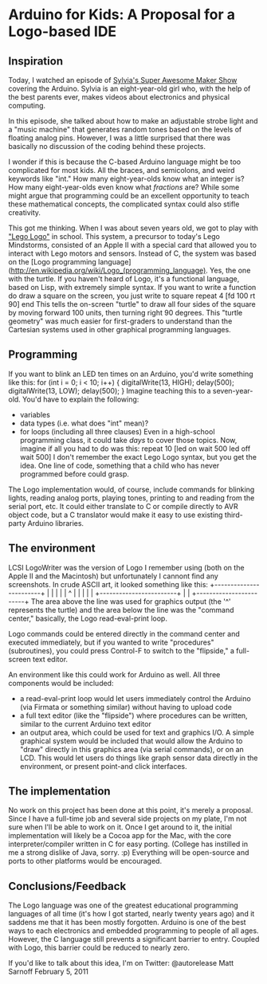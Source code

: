 Arduino for Kids: A Proposal for a Logo-based IDE
=================================================

Inspiration
-----------
Today, I watched an episode of [Sylvia's Super Awesome Maker Show](http://blog.makezine.com/archive/2010/08/super-awesome-sylvia-shows-super-si.html)
covering the Arduino. Sylvia is an eight-year-old girl who, with the help of the
best parents ever, makes videos about electronics and physical computing.

In this episode, she talked about how to make an adjustable strobe light and a
"music machine" that generates random tones based on the levels of floating
analog pins. However, I was a little surprised that there was basically no
discussion of the coding behind these projects.

I wonder if this is because the C-based Arduino language might be too
complicated for most kids. All the braces, and semicolons, and weird keywords
like "int." How many eight-year-olds know what an integer is? How many
eight-year-olds even know what _fractions_ are? While some might argue that
programming could be an excellent opportunity to teach these mathematical
concepts, the complicated syntax could also stifle creativity.

This got me thinking. When I was about seven years old, we got to play with
["Lego Logo"](http://en.wikipedia.org/wiki/Lego_Logo) in school. This system,
a precursor to today's Lego Mindstorms, consisted of an Apple II with a special
card that allowed you to interact with Lego motors and sensors. Instead of C,
the system was based on the [Logo programming language](http://en.wikipedia.org/wiki/Logo_(programming_language).
Yes, the one with the turtle. If you haven't heard of Logo, it's a functional language, based on Lisp, with extremely simple syntax. If you want to write a function do draw a square on the screen, you just write
    to square
    repeat 4 [fd 100 rt 90]
    end
This tells the on-screen "turtle" to draw all four sides of the square by moving
forward 100 units, then turning right 90 degrees. This "turtle geometry" was
much easier for first-graders to understand than the Cartesian systems used in
other graphical programming languages.

Programming
-----------
If you want to blink an LED ten times on an Arduino, you'd write something like
this:
    for (int i = 0; i < 10; i++)
    {
      digitalWrite(13, HIGH);
      delay(500);
      digitalWrite(13, LOW);
      delay(500);
    }
Imagine teaching this to a seven-year-old. You'd have to explain the following:
* variables
* data types (i.e. what does "int" mean)?
* for loops (including all three clauses)
Even in a high-school programming class, it could take _days_ to cover those
topics. Now, imagine if all you had to do was this:
    repeat 10 [led on wait 500 led off wait 500]
I don't remember the exact Lego Logo syntax, but you get the idea. One line of
code, something that a child who has never programmed before could grasp.

The Logo implementation would, of course, include commands for blinking lights,
reading analog ports, playing tones, printing to and reading from the serial
port, etc. It could either translate to C or compile directly to AVR object 
code, but a C translator would make it easy to use existing third-party Arduino
libraries.

The environment
---------------
LCSI LogoWriter was the version of Logo I remember using (both on the Apple II
and the Macintosh) but unfortunately I cannont find any screenshots. In crude
ASCII art, it looked something like this:
    +------------------------+
    |                        |
    |                        |
    |           ^            |
    |                        |
    |                        |
    +------------------------+
    |                        |
    +------------------------+
The area above the line was used for graphics output (the '^' represents the 
turtle) and the area below the line was the "command center," basically, the
Logo read-eval-print loop.

Logo commands could be entered directly in the command center and executed
immediately, but if you wanted to write "procedures" (subroutines), you could
press Control-F to switch to the "flipside," a full-screen text editor.

An environment like this could work for Arduino as well. All three components
would be included:
* a read-eval-print loop would let users immediately control the Arduino (via
  Firmata or something similar) without having to upload code
* a full text editor (like the "flipside") where procedures can be written,
  similar to the current Arduino text editor
* an output area, which could be used for text and graphics I/O. A simple
  graphical system would be included that would allow the Arduino to "draw"
  directly in this graphics area (via serial commands), or on an LCD. This would
  let users do things like graph sensor data directly in the environment, or
  present point-and click interfaces.

The implementation
------------------
No work on this project has been done at this point, it's merely a proposal.
Since I have a full-time job and several side projects on my plate, I'm not sure
when I'll be able to work on it. Once I get around to it, the initial
implementation will likely be a Cocoa app for the Mac, with the core
interpreter/compiler written in C for easy porting. (College has instilled in me
a strong dislike of Java, sorry. :p) Everything will be open-source and ports to
other platforms would be encouraged.

Conclusions/Feedback
--------------------
The Logo language was one of the greatest educational programming languages of
all time (it's how I got started, nearly twenty years ago) and it saddens me
that it has been mostly forgotten. Arduino is one of the best ways to each
electronics and embedded programming to people of all ages. However, the C
language still prevents a significant barrier to entry. Coupled with Logo, this
barrier could be reduced to nearly zero.

If you'd like to talk about this idea, I'm on Twitter: @autorelease
Matt Sarnoff
February 5, 2011

